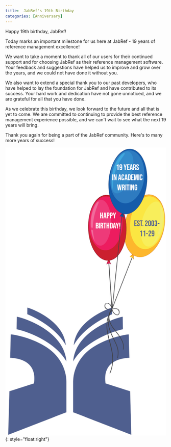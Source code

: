```yaml
---
title:  JabRef's 19th Birthday
categories: [Anniversary]
---
```


Happy 19th birthday, JabRef!

Today marks an important milestone for us here at JabRef - 19 years of reference management excellence!

We want to take a moment to thank all of our users for their continued support and for choosing JabRef as their reference management software. Your feedback and suggestions have helped us to improve and grow over the years, and we could not have done it without you.

We also want to extend a special thank you to our past developers, who have helped to lay the foundation for JabRef and have contributed to its success. Your hard work and dedication have not gone unnoticed, and we are grateful for all that you have done.

As we celebrate this birthday, we look forward to the future and all that is yet to come. We are committed to continuing to provide the best reference management experience possible, and we can't wait to see what the next 19 years will bring.

Thank you again for being a part of the JabRef community. Here's to many more years of success!

![The JabRef Logo with colored balloons](/img/jabref%2019%20years.png){: style="float:right"}

